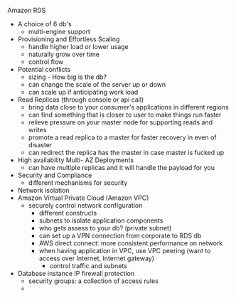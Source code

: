 Amazon RDS

- A choice of 6 db's
  - multi-engine support
- Provisioning and Effortless Scaling
  - handle higher load or lower usage
  - naturally grow over time
  - control flow
- Potential conflicts
  - sizing - How big is the db?
  - can change the scale of the server up or down
  - can scale up if anticipating work load
- Read Replicas (through console or api call)
  - bring data close to your consumer's applications in different regions
  - can find something that is closer to user to make things run faster
  - relieve pressure on your master node for supporting reads and writes
  - promote a read replica to a master for faster recovery in even of disaster
  - can redirect the replica has the master in case master is fucked up
- High availability Multi- AZ Deployments
  - can have multiple replicas and it will handle the payload for you
- Security and Compliance
  - different mechanisms for security
- Network isolation
- Amazon Virtual Private Cloud (Amazon VPC)
  - securely control network configuration
    - different constructs
    - subnets to isolate application components
    - who gets assess to your db? (private subnet)
    - can set up a VPN connection from corporate to RDS db
    - AWS direct connect: more consistent performance on network
    - when having application in VPC, use VPC peering (want to access over Internet, Internet gateway)
      - control traffic and subnets
- Database instance IP firewall protection
  - security groups: a collection of access rules
  -

